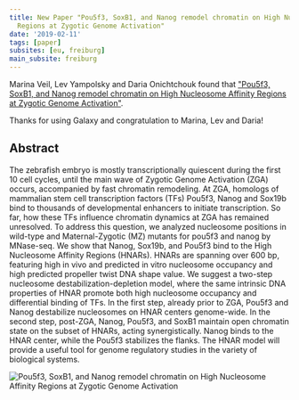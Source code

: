 ```yaml
---
title: New Paper "Pou5f3, SoxB1, and Nanog remodel chromatin on High Nucleosome Affinity
  Regions at Zygotic Genome Activation"
date: '2019-02-11'
tags: [paper]
subsites: [eu, freiburg]
main_subsite: freiburg
---
```


Marina Veil, Lev Yampolsky and Daria Onichtchouk found that
["Pou5f3, SoxB1, and Nanog remodel chromatin on High Nucleosome Affinity Regions at Zygotic Genome Activation"](https://genome.cshlp.org/content/early/2019/01/23/gr.240572.118.abstract).

Thanks for using Galaxy and congratulation to Marina, Lev and Daria!

## Abstract

The zebrafish embryo is mostly transcriptionally quiescent during the first 10 cell cycles,
until the main wave of Zygotic Genome Activation (ZGA) occurs, accompanied by fast chromatin remodeling.
At ZGA, homologs of mammalian stem cell transcription factors (TFs) Pou5f3, Nanog and Sox19b
bind to thousands of developmental enhancers to initiate transcription. So far, how these
TFs influence chromatin dynamics at ZGA has remained unresolved. To address this question,
we analyzed nucleosome positions in wild-type and Maternal-Zygotic (MZ) mutants for pou5f3
and nanog by MNase-seq. We show that Nanog, Sox19b, and Pou5f3 bind to the High Nucleosome
Affinity Regions (HNARs). HNARs are spanning over 600 bp, featuring high in vivo and
predicted in vitro nucleosome occupancy and high predicted propeller twist DNA shape value.
We suggest a two-step nucleosome destabilization-depletion model, where the same intrinsic
DNA properties of HNAR promote both high nucleosome occupancy and differential binding of
TFs. In the first step, already prior to ZGA, Pou5f3 and Nanog destabilize nucleosomes on
HNAR centers genome-wide. In the second step, post-ZGA, Nanog, Pou5f3, and SoxB1 maintain
open chromatin state on the subset of HNARs, acting synergistically. Nanog binds to the
HNAR center, while the Pou5f3 stabilizes the flanks. The HNAR model will provide a useful
tool for genome regulatory studies in the variety of biological systems.

<div class="multiple-img">
    <img src="/assets/media/daria_2019.png" alt="Pou5f3, SoxB1, and Nanog remodel chromatin on High Nucleosome Affinity Regions at Zygotic Genome Activation" />
</div>

